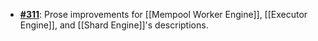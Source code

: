   -  [**#311**](https://github.com/anoma/nspec/pull/311): Prose improvements for
     [[Mempool Worker Engine]], [[Executor Engine]], and [[Shard Engine]]'s descriptions.
